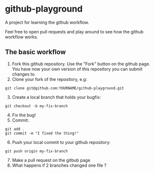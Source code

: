# github-playground

A project for learning the github workflow.

Feel free to open pull requests and play around to see how the github workflow works.


## The basic workflow

1. Fork this github repository. Use the "Fork" button on the github page. You have now your own version of this repository you can submit changes to.
2. Clone your fork of the repository, e.g:
```
git clone git@github.com:YOURNAME/github-playground.git
``` 
3. Create a local branch that holds your bugfix:
```
git checkout -b my-fix-branch
```
4. Fix the bug!
5. Commit:
```
git add .
git commit -m "I fixed the thing!"
```
6. Push your local commit to your github repository:
```
git push origin my-fix-branch
```
7. Make a pull request on the gitbub page
8. What happens if 2 branches changed one file ?
